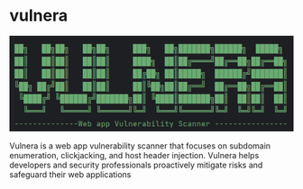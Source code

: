 # vulnera

![banner](https://github.com/akshobdhira/vulnera/blob/main/banner.png)

Vulnera is a web app vulnerability scanner that focuses on subdomain enumeration, clickjacking, and host header injection. Vulnera helps developers and security professionals proactively mitigate risks and safeguard their web applications
